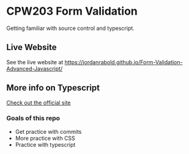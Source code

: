 # CPW203 Form Validation
Getting familiar with source control and typescript.

## Live Website
See the live website at  https://jordanrabold.github.io/Form-Validation-Advanced-Javascript/

## More info on Typescript
[Check out the official site](https://www.typescriptlang.org/)

### Goals of this repo
- Get practice with commits
- More practice with CSS
- Practice with typescript
